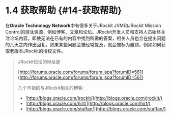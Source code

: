 # 1.4 获取帮助 {#14-获取帮助}

在**Oracle Technology Network**中有很多关于JRockit JVM和JRockit Mission Control的游泳资源，例如博客、文章和论坛。JRockit开发人员和支持人员始终关注论坛内容，即使无法在已有的内容中找到所需的答案，相关人员也会在提出问题的几天之内作出回复。如果某些问题会被经常提及，就会被标为置顶，例如如何获取老版本JRockit的授权文件。

> JRockit论坛的地址是
>
> [http://forums.oracle.com/forums/forum.jspa?forumID=561](http://forums.oracle.com/forums/forum.jspa?forumID=561)
>
> 几个不错的与JRockit相关的博客:
>
> * [http://blogs.oracle.com/jrockit/](http://blogs.oracle.com/jrockit/)
> * [http://blogs.oracle.com/hirt/](http://blogs.oracle.com/hirt/)
> * [http://blogs.oracle.com/staffan/](http://blogs.oracle.com/staffan/)



